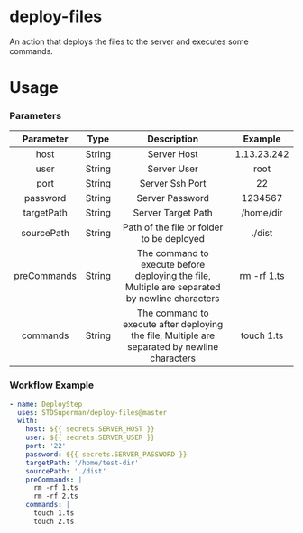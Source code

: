 # deploy-files

An action that deploys the files to the server and executes some commands.

# Usage

### Parameters


|  Parameter  |  Type  |                   Description                    |   Example   |
| :---------: | :----: | :----------------------------------------------: | :---------: |
|    host     | String |                   Server Host                    | 1.13.23.242 |
|    user     | String |                   Server User                    |    root     |
|    port     | String |                 Server Ssh Port                  |     22      |
|  password   | String |                 Server Password                  |   1234567   |
| targetPath  | String |                Server Target Path                |  /home/dir  |
| sourcePath  | String |    Path of the file or folder to be deployed     |   ./dist    |
| preCommands | String | The command to execute before deploying the file, Multiple are separated by newline characters | rm -rf 1.ts |
|  commands   | String | The command to execute after deploying the file, Multiple are separated by newline characters  | touch 1.ts  |



### Workflow Example

```yml
- name: DeployStep
  uses: STDSuperman/deploy-files@master
  with:
    host: ${{ secrets.SERVER_HOST }}
    user: ${{ secrets.SERVER_USER }}
    port: '22'
    password: ${{ secrets.SERVER_PASSWORD }}
    targetPath: '/home/test-dir'
    sourcePath: './dist'
    preCommands: |
      rm -rf 1.ts
      rm -rf 2.ts
    commands: |
      touch 1.ts
      touch 2.ts
```

